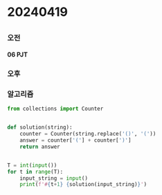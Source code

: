 # 20240419
## 
### 오전
#### 06 PJT

### 오후

### 알고리즘


``` python
from collections import Counter


def solution(string):
    counter = Counter(string.replace('()', '('))
    answer = counter['('] + counter[')']
    return answer


T = int(input())
for t in range(T):
    input_string = input()
    print(f'#{t+1} {solution(input_string)}')
```